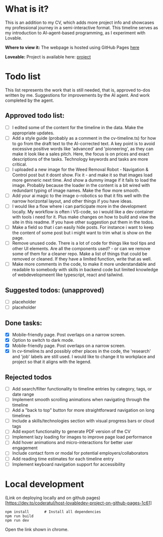 # What is it?
This is an addition to my CV, which adds more project info and showcases my professional journey in a semi-interactive format.
This timeline serves as my introduction to AI-agent-based programming, as I experiment with Lovable.

**Where to view it:**
The webpage is hosted using GitHub Pages [here](https://skorbiz.github.io/laursen/)

**Loveable:**
Project is available here: [project](https://lovable.dev/projects/fd7da10e-2ae3-463f-8dec-551df21e6461)

# Todo list
This list represents the work that is still needed, that is, approved to-dos written by me. Suggestions for improvements by the AI agent. And work completed by the agent.

## Approved todo list:
- [ ] I edited some of the content for the timeline in the data. Make the appropriate updates.
- [ ] Add a style guide (probably as a comment in the cv-timeline.ts) for how to go from the draft text to the AI-corrected text. A key point is to avoid excessive positive words like 'advanced' and 'pioneering', as they can make it look like a sales pitch. Here, the focus is on prices and exact descriptions of the tasks. Technology keywords and tasks are more critical.
- [ ] I uploaded a new image for the Weed Removal Robot - Navigation & Control post but it dosnt show. Fix it - and make it so that images load more genneric next time. And show a dummy image if it fails to load the image. Probably because the loader in the content is a bit wired with redundant typing of image names. Make the flow more smooth.
- [ ] Add your ai magic to the image o-robotics so that it fits well with the narrow horizontal layout, and other things if you have ideas.
- [ ] I would like a flow where i can participate more in the development locally. My workflow is often i VS-code, so i would like a dev container with tools i need for it. Plus make changes on how to build and view the site in this readme. If you have other suggestion put them in the todos.
- [ ] Make a field so that i can easily hide posts. For instance i want to keep the content of some post but i might want to trim what is show on the page.
- [ ] Remove unused code. There is a lot of code for things like tool tips and other UI elements. Are all the components used? - or can we remove some of them for a cleaner repo. Make a list of things that could be removed or cleaned. If they have a limited function, write that as well.
- [ ] Make more comments in the code, to make it more understandable and readable to somebody with skills in backend code but limited knowledge of webdevelopmeent like typescript, react and tailwind.  

## Suggested todos: (unapproved)
- [ ] placeholder
- [ ] placeholder 

## Done tasks:
- [x] Mobile-friendly page. Post overlaps on a narrow screen.
- [x] Option to switch to dark mode.
- [x] Mobile-friendly page. Post overlaps on a narrow screen.
- [x] In cv-timeline.ts and possibly other places in the code, the 'research' and 'job' labels are still used. I would like to change it to workplace and project so that it aligns with the legend.

## Rejected todos
- [ ] Add search/filter functionality to timeline entries by category, tags, or date range
- [ ] Implement smooth scrolling animations when navigating through the timeline
- [ ] Add a "back to top" button for more straightforward navigation on long timelines
- [ ] Include a skills/technologies section with visual progress bars or cloud tags
- [ ] Add export functionality to generate PDF version of the CV
- [ ] Implement lazy loading for images to improve page load performance
- [ ] Add hover animations and micro-interactions for better user engagement
- [ ] Include contact form or modal for potential employers/collaborators
- [ ] Add reading time estimates for each timeline entry
- [ ] Implement keyboard navigation support for accessibility

# Local development
(Link on deploying locally and on github pages)[https://dev.to/coderatul/host-lovabledev-project-on-github-pages-1c61]

```
npm install       # Install all dependencies
npm run build
npm run dev
```

Open the link shown in chrome.